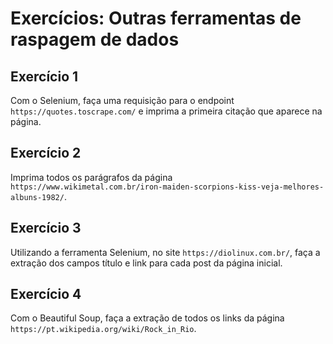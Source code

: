 # Exercícios: Outras ferramentas de raspagem de dados

## Exercício 1
Com o Selenium, faça uma requisição para o endpoint `https://quotes.toscrape.com/` e imprima a primeira citação que aparece na página.

## Exercício 2
Imprima todos os parágrafos da página `https://www.wikimetal.com.br/iron-maiden-scorpions-kiss-veja-melhores-albuns-1982/`.

## Exercício 3
Utilizando a ferramenta Selenium, no site `https://diolinux.com.br/`, faça a extração dos campos título e link para cada post da página inicial.

## Exercício 4
Com o Beautiful Soup, faça a extração de todos os links da página `https://pt.wikipedia.org/wiki/Rock_in_Rio`.
